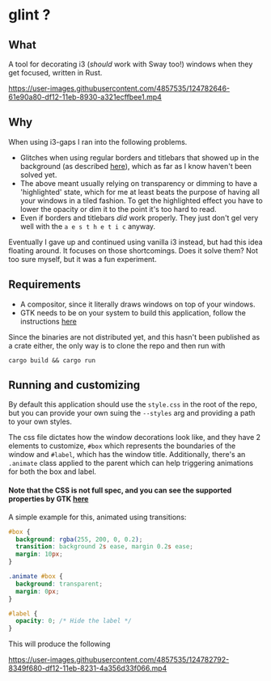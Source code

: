 # glint ?

## What 
A tool for decorating i3 (_should_ work with Sway too!) windows when they get focused, written in Rust.


https://user-images.githubusercontent.com/4857535/124782646-61e90a80-df12-11eb-8930-a321ecffbee1.mp4


## Why

When using i3-gaps I ran into the following problems.
- Glitches when using regular borders and titlebars that showed up in the background (as described [here](https://github.com/Airblader/i3/issues/190)), which as far as I know haven't been solved yet.
- The above meant usually relying on transparency or dimming to have a 'highlighted' state, which for me at least beats the purpose of having all your windows in a tiled fashion. To get the highlighted effect you have to lower the opacity or dim it to the point it's too hard to read.
- Even if borders and titlebars _did_ work properly. They just don't gel very well with the `a e s t h e t i c` anyway.

Eventually I gave up and continued using vanilla i3 instead, but had this idea floating around. It focuses on those shortcomings. Does it solve them? Not too sure myself, but it was a fun experiment.

## Requirements

- A compositor, since it literally draws windows on top of your windows.
- GTK needs to be on your system to build this application, follow the instructions [here](https://crates.io/crates/gtk)

Since the binaries are not distributed yet, and this hasn't been published as a crate either, the only way is to clone the repo and then run with

```
cargo build && cargo run
```


## Running and customizing

By default this application should use the `style.css` in the root of the repo, but you can provide your own suing the `--styles` arg and providing a path to your own styles.

The css file dictates how the window decorations look like, and they have 2 elements to customize, `#box` which represents the boundaries of the window and `#label`, which has the window title. Additionally, there's an `.animate` class applied to the parent which can help triggering animations for both the box and label.

#### Note that the CSS is not full spec, and you can see the supported properties by GTK [here](https://developer.gnome.org/gtk3/stable/chap-css-properties.html)


A simple example for this, animated using transitions:

```css
#box {
  background: rgba(255, 200, 0, 0.2);
  transition: background 2s ease, margin 0.2s ease;
  margin: 10px;
}

.animate #box {
  background: transparent;
  margin: 0px;
}

#label {
  opacity: 0; /* Hide the label */
}
```

This will produce the following

https://user-images.githubusercontent.com/4857535/124782792-8349f680-df12-11eb-8231-4a356d33f066.mp4

